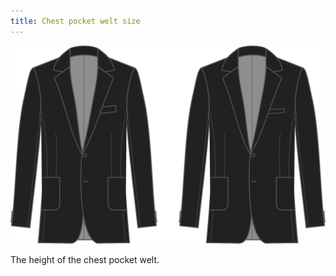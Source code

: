 ```yaml
---
title: Chest pocket welt size
---
```


![Chest pocket welt size](chestpocketweltsize.svg)

The height of the chest pocket welt.

